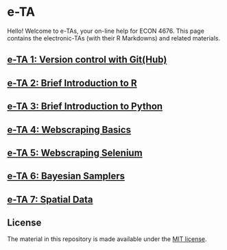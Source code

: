 # e-TA

Hello! Welcome to e-TAs, your on-line help for ECON 4676. This page contains the electronic-TAs (with their R Markdowns) and related materials.



## [e-TA 1: Version control with Git(Hub)](https://raw.githack.com/ECON-4676-UNIANDES-Fall-2021/e-TA/master/e-ta1_Git/e-ta1_Git.html)

## [e-TA 2: Brief Introduction to R](https://raw.githack.com/ECON-4676-UNIANDES-Fall-2021/e-TA/master/e-ta2_R/e-ta2_R.html)

## [e-TA 3: Brief Introduction to Python](https://github.com/ECON-4676-UNIANDES-Fall-2021/e-TA/blob/main/e-ta3_python/e-ta3_python.ipynb)

## [e-TA 4: Webscraping Basics](https://github.com/ECON-4676-UNIANDES-Fall-2021/e-TA/blob/main/e-ta4_webscraping_basics/e-ta4_webscraping_basics.ipynb)

## [e-TA 5: Webscraping Selenium](https://github.com/ECON-4676-UNIANDES-Fall-2021/e-TA/blob/main/e-ta5_webscraping_basics/e-ta5_webscraping_selenium.ipynb)

## [e-TA 6: Bayesian Samplers](https://github.com/ECON-4676-UNIANDES-Fall-2021/e-TA/blob/main/e-ta6_Direct_sampling_and_Gibbs_sampler/e-ta6_Direct_sampling_and_Gibbs_sampleripynb)


## [e-TA 7: Spatial Data](https://github.com/ECON-4676-UNIANDES-Fall-2021/e-TA/blob/main/e-ta7_Spatial_Data/e-ta7_Spatial_Data.ipynb)


## License

The material in this repository is made available under the [MIT license](http://opensource.org/licenses/mit-license.php). 

